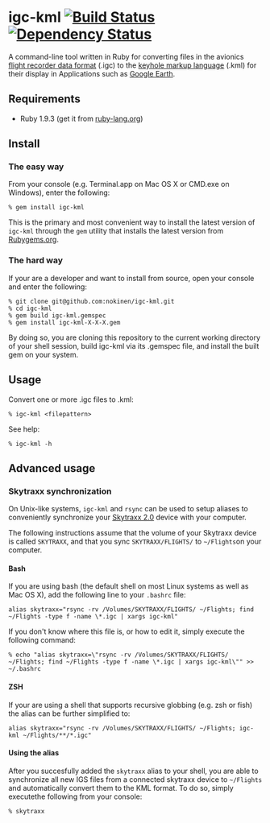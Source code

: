 # igc-kml [![Build Status](https://secure.travis-ci.org/nokinen/igc-kml.png)](http://travis-ci.org/nokinen/igc-kml) [![Dependency Status](https://gemnasium.com/nokinen/igc-kml.png)](https://gemnasium.com/nokinen/igc-kml)
A command-line tool written in Ruby for converting files in the avionics [flight recorder data format](http://carrier.csi.cam.ac.uk/forsterlewis/soaring/igc_file_format/igc_format_2008.html) (.igc) to the [keyhole markup language](https://developers.google.com/kml/documentation/) (.kml) for their display in Applications such as [Google Earth](earth.google.com).

## Requirements

* Ruby 1.9.3 (get it from [ruby-lang.org](http://www.ruby-lang.org/en/downloads/))

## Install
### The easy way
From your console (e.g. Terminal.app on Mac OS X or CMD.exe on Windows), enter the following:
	
	% gem install igc-kml
	
This is the primary and most convenient way to install the latest version of `igc-kml` through the `gem` utility that installs the latest version from [Rubygems.org](http://rubygems.org).

### The hard way
If your are a developer and want to install from source, open your console and enter the following:

	% git clone git@github.com:nokinen/igc-kml.git
	% cd igc-kml
	% gem build igc-kml.gemspec
	% gem install igc-kml-X-X-X.gem
	
By doing so, you are cloning this repository to the current working directory of your shell session, build igc-kml via its .gemspec file, and install the built gem on your system.

## Usage
	
Convert one or more .igc files to .kml:

	% igc-kml <filepattern>

See help:

	% igc-kml -h
	
## Advanced usage
### Skytraxx synchronization
On Unix-like systems, `igc-kml` and `rsync` can be used to setup aliases to conveniently synchronize your [Skytraxx 2.0](http://flugvario.de) device with your computer. 

The following instructions assume that the volume of your Skytraxx device is called `SKYTRAXX`, and that you sync `SKYTRAXX/FLIGHTS/` to `~/Flights`on your computer.

#### Bash
If you are using bash (the default shell on most Linux systems as well as Mac OS X), add the following line to your `.bashrc` file:

	alias skytraxx="rsync -rv /Volumes/SKYTRAXX/FLIGHTS/ ~/Flights; find ~/Flights -type f -name \*.igc | xargs igc-kml"
	
If you don't know where this file is, or how to edit it, simply execute the following command:

	% echo "alias skytraxx=\"rsync -rv /Volumes/SKYTRAXX/FLIGHTS/ ~/Flights; find ~/Flights -type f -name \*.igc | xargs igc-kml\"" >> ~/.bashrc

#### ZSH
If your are using a shell that supports recursive globbing (e.g. zsh or fish) the alias can be further simplified to:
	
	alias skytraxx="rsync -rv /Volumes/SKYTRAXX/FLIGHTS/ ~/Flights; igc-kml ~/Flights/**/*.igc"

#### Using the alias
After you succesfully added the `skytraxx` alias to your shell, you are able to synchronize all new IGS files from a connected skytraxx device to `~/Flights` and automatically convert them to the KML format. To do so, simply executethe following from your console:

	% skytraxx